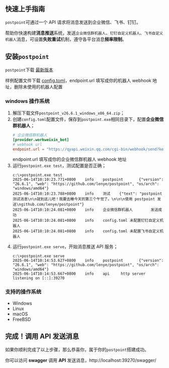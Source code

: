 ## 快速上手指南

`postpoint`可通过一个 API 请求将消息发送到企业微信、飞书、钉钉。

帮助你快速构建**消息推送**系统，发送`企业微信群机器人`、`钉钉自定义机器人`、`飞书自定义机器人`消息，可设置**失败重试**机制，遵守各平台消息**频率限制**。

## 安装`postpoint`

`postpoint`下载 [最新版本](https://github.com/lenye/postpoint/releases)

样例配置文件下载 [config.toml](https://github.com/lenye/postpoint/tree/main/config.toml)，endpoint.url 填写成你的机器人 webhook 地址，删除未使用的机器人配置

### windows 操作系统

1. 解压下载文件`postpoint_v26.6.1_windows_x86_64.zip`；
2. 创建`config.toml`配置文件，保存到`postpoint.exe`相同目录下，配置**企业微信群机器人**；
    ```toml
    # 企业微信群机器人
    [provider.workweixin_bot]
    # webhook url
    endpoint.url = "https://qyapi.weixin.qq.com/cgi-bin/webhook/send?key=xxx"
    ```
   endpoint.url 填写成你的企业微信群机器人 webhook 地址
3. 运行`postpoint.exe test`，测试配置是否正确；
   ```shell
   c:\>postpoint.exe test
   2025-06-14T10:10:23.771+0800    info    postpoint       {"version": "26.6.1", "web": "https://github.com/lenye/postpoint", "os/arch": "windows/amd64"}
   2025-06-14T10:10:23.788+0800    info    测试    {"text": "postpoint 测试消息\n\n就到这儿吧！我要去睡今天的第三个午觉了。\n\n\n使用 postpoint 发送\ngithub.com/lenye/postpoint"}
   2025-06-14T10:10:24.081+0800    info    企业微信群机器人        发送成功
   2025-06-14T10:10:24.081+0800    info    config.toml 未配置钉钉自定义机器人
   2025-06-14T10:10:24.081+0800    info    config.toml 未配置飞书自定义机器人
   ```
4. 运行`postpoint.exe serve`，开始消息推送 API 服务；
   ```shell
   c:\>postpoint.exe serve
   2025-06-14T10:14:53.627+0800    info    postpoint       {"version": "26.6.1", "web": "https://github.com/lenye/postpoint", "os/arch": "windows/amd64"}
   2025-06-14T10:14:53.667+0800    info    api     http server listening on [::]:39270
   ```   

### 支持的操作系统

* Windows
* Linux
* macOS
* FreeBSD

## 完成！调用 API 发送消息

如果你顺利完成了以上步骤，那么恭喜你，属于你的`postpoint`搭建成功。

你可以访问 **swagger** 调用 **API** 发送消息，http://localhost:39270/swagger/
